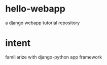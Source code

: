 # hello-webapp
a django webapp tutorial repository

# intent
familiarize with django-python app framework
